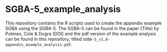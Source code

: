 # SGBA-5_example_analysis
This repository contains the R scripts used to create the appendix example SGBA using the SGBA-5.
The SGBA-5 can be found in the paper [Title] by Putman, Cole & Dogra [DOI] and the pdf version of the example analysis can be found in this repository, titled `SGBA-5_v1.0-appendix_example_analysis.pdf`.
